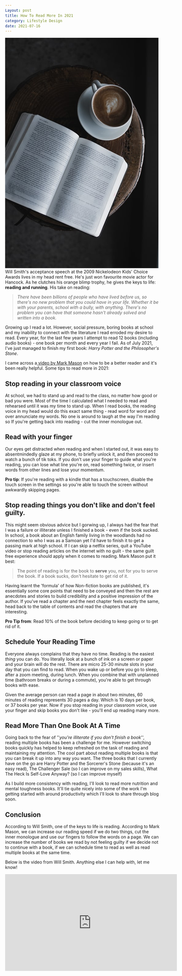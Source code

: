 ```yaml
---
Layout: post
title: How To Read More In 2021
category: Lifestyle Design
date: 2021-07-16
---
```


![books](/images/books.jpeg)Will Smith's acceptance speech at the 2009 Nickelodeon Kids' Choice Awards lives in my head rent free. He's just won favourite movie actor for Hancock. As he clutches his orange blimp trophy, he gives the keys to life: **reading and running**. His take on reading:

> *There have been billions of people who have lived before us, so there's no new problem that you could have in your life. Whether it be with your parents, school with a bully, with anything. There's no problem you can have that someone hasn't already solved and written into a book.*

Growing up I read a lot. However, social pressure, boring books at school and my inability to connect with the literature I read erroded my desire to read. Every year, for the last few years I attempt to read 12 books (including audio books) - one book per month and every year I fail. As of July 2021, I've just managed to finish my first book: *Harry Potter and the Philosopher's Stone*.

I came across a[ video by Mark Mason](https://www.youtube.com/embed/KJ2Lvi9kG2Q) on how to be a better reader and it's been really helpful. Some tips to read more in 2021:

## Stop reading in your classroom voice

At school, we had to stand up and read to the class, no matter how good or bad you were. Most of the time I calculated what I needed to read and rehearsed until it was my time to stand up. When I read books, the reading voice in my head would do this exact same thing - read word for word and over annunciate my words. No one is around to laugh at the way I'm reading so If you're getting back into reading - cut the inner monologue out.

## Read with your finger

Our eyes get distracted when reading and when I started out, it was easy to absentmindedly glaze at my phone, to briefly unlock it, and then proceed to watch a bunch of tik toks. If you don't use your finger to guide what you're reading, you can lose what line you're on, read something twice, or insert words from other lines and lose your momentum.

**Pro tip**: If you're reading with a kindle that has a touchscreen, disable the touch screen in the settings so you're able to touch the screen without awkwardly skipping pages.

## Stop reading things you don't like and don't feel guilty.

This might seem obvious advice but I gorwing up, I always had the fear that I was a failure or illiterate unless I finished a book - even if the book sucked. In school, a book about an English family living in the woodlands had no connection to who I was as a Samoan yet I'd have to finish it to get a passing mark at high school. If I can skip a netflix series, quit a YouTube video or stop reading articles on the internet with no guilt - the same guilt free experience should apply when it comes to reading. Mark Mason put it best:

> The point of reading is for the book to **serve** you, not for you to serve the book. If a book sucks, don't hesitate to get rid of it.

Having learnt the 'formula' of how Non-fiction books are published, it's essentially some core points that need to be conveyed and then the rest are anecdotes and stories to build credibility and a positive impression of the author. If you've read a chapter and the next chapter feels exactly the same, head back to the table of contents and read the chapters that are interesting.

**Pro Tip from**: Read 10% of the book before deciding to keep going or to get rid of it.

## Schedule Your Reading Time

Everyone always complains that they have no time. Reading is the easiest *thing*  you can do. You literally look at a bunch of ink on a screen or paper and your brain will do the rest. There are micro 25-30 minute slots in your day that you can find to read. When you wake up or before you go to sleep, after a zoom meeting, during lunch. When you combine that with unplanned time (bathroom breaks or during a commute), you're able to get through books with ease.

Given the average person can read a page in about two minutes, 60 minutes of reading represents 30 pages a day. Which is 10 days per book, or 37 books per year. Now if you stop reading in your classroom voice, use your finger and skip books you don't like - you'll end up reading many more.

## Read More Than One Book At A Time

Going back to the fear of ''*you're illiterate if you don't finish a book*'', reading multiple books has been a challenge for me. However switching books quickly has helped to keep refreshed on the task of reading and maintaining my attention. The cool part about reading multiple books is that you can break it up into any way you want. The three books that I currently have on the go are Harry Potter and the Sorcerer's Stone (because it's an easy read), The Challenger Sale (so I can improve on my sales skills), What The Heck Is Self-Love Anyway? (so I can improve myself)

As I build more consistency with reading, I'll look to read more nutrition and mental toughness books. It'll tie quite nicely into some of the work I'm getting started with around productivity which I'll look to share through blog soon.

## Conclusion

According to Will Smith, one of the keys to life is reading. According to Mark Mason, we can increase our reading speed if we do two things, cut the inner monologue and use our fingers to follow the words on a page. We can increase the number of books we read by not feeling guilty if we decide not to continue with a book, if we can schedule time to read as well as read multiple books at the same time.

Below is the video from Will Smith. Anything else I can help with, let me know!

<iframe width="560" height="315" src="https://www.youtube.com/embed/-08M7JpLpl4?controls=0&amp;start=90" title="YouTube video player" frameborder="0" allow="accelerometer; autoplay; clipboard-write; encrypted-media; gyroscope; picture-in-picture" allowfullscreen></iframe>

